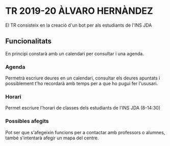 # TR 2019-20 ÀLVARO HERNÀNDEZ

El TR consisteix en la creació d'un bot per als estudiants de l'INS JDA

## Funcionalitats

En principi constarà amb un calendari per consultar i una agenda.

### Agenda

Permetrà escriure deures en un calendari, consultar els deures apuntats i possiblement t'ho recordarà amb temps per a que ho pugui fer l'ususari.

### Horari

Permet escriure l'horari de classes dels estudiants de l'INS JDA (8-14:30)

### Possibles afegits

Pot ser que s'afegeixin funcions per a contactar amb professors o alumnes, també s'intentarà afegir un mapa del centre.
